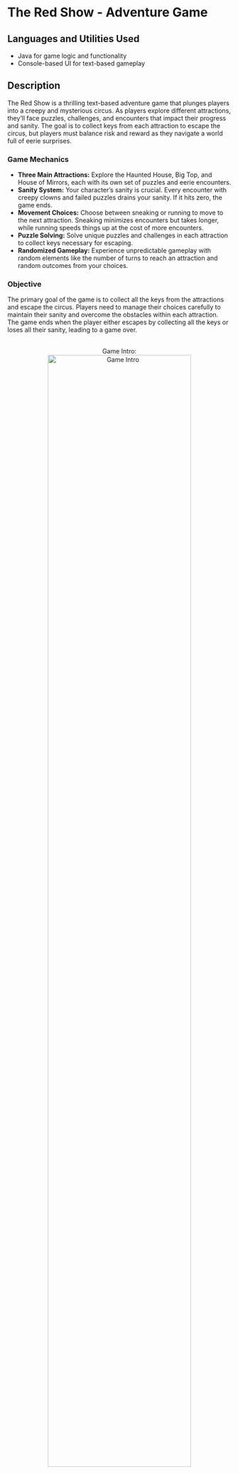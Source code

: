 <h1>The Red Show - Adventure Game</h1>

<h2>Languages and Utilities Used</h2>
<ul>
  <li>Java for game logic and functionality</li>
  <li>Console-based UI for text-based gameplay</li>
</ul>

<h2>Description</h2>
The Red Show is a thrilling text-based adventure game that plunges players into a creepy and mysterious circus. As players explore different attractions, they’ll face puzzles, challenges, and encounters that impact their progress and sanity. The goal is to collect keys from each attraction to escape the circus, but players must balance risk and reward as they navigate a world full of eerie surprises.
<br />

<h3>Game Mechanics</h3>
<ul>
  <li><b>Three Main Attractions:</b> Explore the Haunted House, Big Top, and House of Mirrors, each with its own set of puzzles and eerie encounters.</li>
  <li><b>Sanity System:</b> Your character’s sanity is crucial. Every encounter with creepy clowns and failed puzzles drains your sanity. If it hits zero, the game ends.</li>
  <li><b>Movement Choices:</b> Choose between sneaking or running to move to the next attraction. Sneaking minimizes encounters but takes longer, while running speeds things up at the cost of more encounters.</li>
  <li><b>Puzzle Solving:</b> Solve unique puzzles and challenges in each attraction to collect keys necessary for escaping.</li>
  <li><b>Randomized Gameplay:</b> Experience unpredictable gameplay with random elements like the number of turns to reach an attraction and random outcomes from your choices.</li>
</ul>

<h3>Objective</h3>
The primary goal of the game is to collect all the keys from the attractions and escape the circus. Players need to manage their choices carefully to maintain their sanity and overcome the obstacles within each attraction. The game ends when the player either escapes by collecting all the keys or loses all their sanity, leading to a game over.

<p align="center">
<br />
Game Intro: <br/>
<img src="https://i.imgur.com/D4pcAJU.png" height="80%" width="80%" alt="Game Intro"/>
<br />
<br />

<h2>Main Attractions</h2>
<h3>🎫 House of Mirrors</h3>
<p>The attraction features a random mix of riddles and clown encounters. Players must solve riddles to progress while avoiding the disorienting effects of clowns.</p>
<ul>
  <li><b>Riddles:</b> Players encounter mirrors with a riddle, and must provide the correct answer to proceed. If they answer correctly, they feel closer to finding the key. An incorrect answer drains sanity.</li>
  <li><b>Clowns:</b> Random clown encounters reduce the player’s sanity by 2 points.</li>
</ul>

<h4>Key Collection:</h4>
<p>The main objective in this attraction is to find a key by solving riddles and avoiding the sanity-draining effects of the environment. The key is randomly assigned after a correct answer, and the player may not find it after solving a riddle.</p>
<p>Once the key is found, the player regains a 5 points of sanity and proceeds to the next stage.</p>

<h4>Movement and Choices:</h4>
<p>Players can choose from three directions: left, right, or straight. The direction determines the type of encounter that follows. If an invalid direction is chosen, the game prompts the player to make a valid choice.</p>

<h3>🏚 Haunted House</h3>
<p>This attraction features a puzzle that requires arranging a series of paintings in the correct narrative order. The paintings depict stages of a knight’s journey, from setting out on a quest to returning victorious with treasure.</p>

<h4>Attempts:</h4>
<p>The player has three attempts to arrange the paintings correctly. Each incorrect attempt results in a loss of sanity by 2 points.</p>
<p>If the player’s sanity drops to zero due to incorrect attempts and being unable to solve the puzzle, the game ends.</p>

<h4>Correct Order and Randomization:</h4>
<p>The correct order of paintings is predefined and represents a narrative. The paintings are shuffled at the start, creating a puzzle that players must solve. The player is asked to input the correct order of painting numbers.</p>
<p>If the player succeeds in ordering the paintings correctly, they are rewarded with a key, and their sanity is restored by 5 points.</p>

<h4>Gameplay Flow:</h4>
<ul>
  <li>Players are asked to input their guesses one at a time. If they input the correct sequence, they find the key, regain some sanity, and move forward in the game.</li>
  <li>Incorrect orders reduce the number of attempts and sanity. If the player runs out of attempts or loses all sanity, they fail to solve the puzzle and are left in a state of despair.</li>
</ul>

<h3>Big Top:</h3>
<p>The Big Top attraction challenges the player to cross a tightrope to reach a key at the other end. The player must choose from three actions during the tightrope walk:</p>

<h4>Tightrope Walking:</h4>
<p>The player must select from three actions:</p>
<ul>
    <li><b>Hop:</b> Advance quickly, but with a higher risk of losing balance.</li>
    <li><b>Walk:</b> Advance slowly with the least chance of losing balance.</li>
    <li><b>Wait:</b> Stay still to regain balance, but may lead to a clown encounter that drains sanity.</li>
</ul>
  
<b>Balance System:</b> 
<p>The player starts with a balance meter at 5. Each action impacts this balance:</p>
<ul>
    <li><b>Hop:</b> Advances more steps but risks a larger loss of balance.</li>
    <li><b>Walk:</b> Advances slower with a smaller chance of losing balance.</li>
    <li><b>Wait:</b> Regains balance without progressing but may trigger a clown encounter (20% chance), draining 1 sanity.</li>
</ul>

<h4>Steps and Progressions:</h4>
<ul>
    <li>The player must take 15 total steps to reach the key. Each action advances the player by a random amount between 1 and 4 steps.</li>
    <li>Waiting may lead to a clown encounter that causes a 1 point sanity decrease</li>
    <li>If the balance drops to zero, the player falls, losing 3 sanity points and making them leave the attraction.</li>
</ul>

<p>The game ends if the player either successfully crosses the tightrope and collects the key or loses all balance and falls off.</p>
